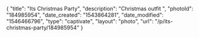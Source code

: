 {
    "title": "Its Christmas Party",
    "description": "Christmas outfit ",
    "photoId": "184985954",
    "date_created": "1543864281",
    "date_modified": "1546466796",
    "type": "captivate",
    "layout": "photo",
    "url": "\/p\/its-christmas-party\/184985954"
}